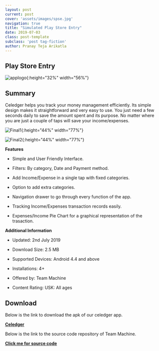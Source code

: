 ```yaml
---
layout: post
current: post
cover: 'assets/images/spse.jpg'
navigation: true
title: "Simulated Play Store Entry"
date: 2019-07-03
class: post-template
subclass: 'post tag-fiction'
author: Pranay Teja Arikatla
---
```


## Play Store Entry

![applogo]({{site.baseurl}}/images/applogo.png "applogo"){:height="32%" width="56%"}

## Summary

Celedger helps you track your money management efficiently. Its simple design makes it straightforward and very easy to use. You just need a few seconds daily to save the amount spent and its purpose. No matter where you are just a couple of taps will save your income/expenses.

![Final1]({{site.baseurl}}/images/Final1.png "Final1"){:height="44%" width="77%"}

![Final2]({{site.baseurl}}/images/Final2.png "Final2"){:height="44%" width="77%"}

**Features**

* Simple and User Friendly Interface.

* Filters: By category, Date and Payment method.

* Add Income/Expense in a single tap with fixed categories.

* Option to add extra categories.

* Navigation drawer to go through every function of the app.

* Tracking Income/Expenses transaction records easily.

* Expenses/Income Pie Chart for a graphical representation of the trasaction.

**Additional Information**

* Updated: 2nd July 2019

* Download Size: 2.5 MB

* Supported Devices: Android 4.4 and above

* Installations: 4+

* Offered by: Team Machine

* Content Rating: USK: All ages

## Download

Below is the link to download the apk of our celedger app.

<a href="https://github.com/DBSE-teaching/isee2019-TeamMachine/blob/CeledgerAppAPK/docs/Celedger.apk" target="_blank"><b>Celedger</b></a>

Below is the link to the source code repository of Team Machine.

<a href="https://github.com/DBSE-teaching/isee2019-TeamMachine/tree/CeledgerApp/app/src/main" target="_blank"><b>Click me for source code</b></a>
